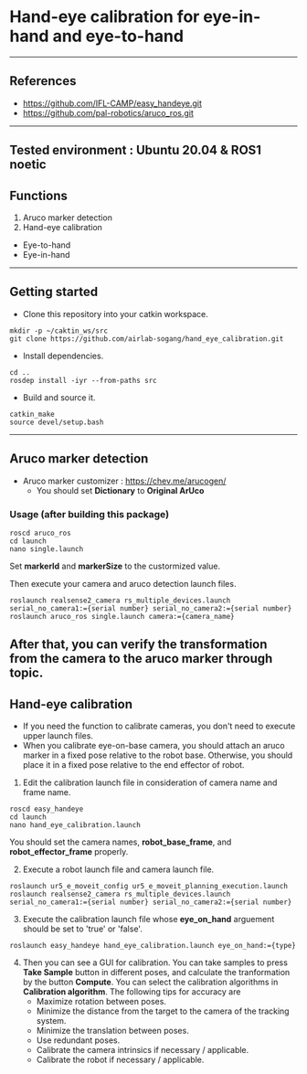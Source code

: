 # Hand-eye calibration for eye-in-hand and eye-to-hand
---
## References
 * https://github.com/IFL-CAMP/easy_handeye.git
 * https://github.com/pal-robotics/aruco_ros.git
---
Tested environment : Ubuntu 20.04 & ROS1 noetic
---
## Functions
1. Aruco marker detection
2. Hand-eye calibration
  * Eye-to-hand
  * Eye-in-hand
---
## Getting started
* Clone this repository into your catkin workspace.
```
mkdir -p ~/caktin_ws/src
git clone https://github.com/airlab-sogang/hand_eye_calibration.git
```
* Install dependencies.
```
cd ..
rosdep install -iyr --from-paths src
```
* Build and source it.
```
catkin_make
source devel/setup.bash
```
---
## Aruco marker detection
* Aruco marker customizer : https://chev.me/arucogen/
  * You should set **Dictionary** to **Original ArUco**
### Usage (after building this package)
 ```
 roscd aruco_ros
 cd launch
 nano single.launch
 ```
Set **markerId** and **markerSize** to the custormized value.

Then execute your camera and aruco detection launch files.
```
roslaunch realsense2_camera rs_multiple_devices.launch serial_no_camera1:={serial number} serial_no_camera2:={serial number}
roslaunch aruco_ros single.launch camera:={camera_name}
```
After that, you can verify the transformation from the camera to the aruco marker through topic.
---
## Hand-eye calibration
* If you need the function to calibrate cameras, you don't need to execute upper launch files.
* When you calibrate eye-on-base camera, you should attach an aruco marker in a fixed pose relative to the robot base. Otherwise, you should place it in a fixed pose relative to the end effector of robot.

1. Edit the calibration launch file in consideration of camera name and frame name.
```
roscd easy_handeye
cd launch
nano hand_eye_calibration.launch
```
You should set the camera names, **robot_base_frame**, and **robot_effector_frame** properly.

2. Execute a robot launch file and camera launch file.
```
roslaunch ur5_e_moveit_config ur5_e_moveit_planning_execution.launch
roslaunch realsense2_camera rs_multiple_devices.launch serial_no_camera1:={serial number} serial_no_camera2:={serial number}
```

3. Execute the calibration launch file whose **eye_on_hand** arguement should be set to 'true' or 'false'.
```
roslaunch easy_handeye hand_eye_calibration.launch eye_on_hand:={type}
```
4. Then you can see a GUI for calibration. You can take samples to press **Take Sample** button in different poses, and calculate the tranformation by the button **Compute**. You can select the calibration algorithms in **Calibration algorithm**. The following tips for accuracy are
   * Maximize rotation between poses.
   * Minimize the distance from the target to the camera of the tracking system.
   * Minimize the translation between poses.
   * Use redundant poses.
   * Calibrate the camera intrinsics if necessary / applicable.
   * Calibrate the robot if necessary / applicable.
